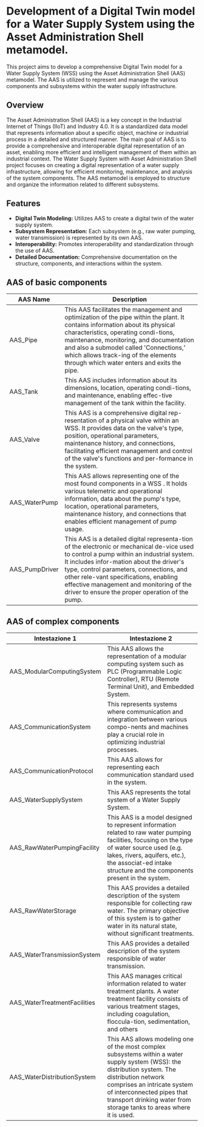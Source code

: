 # Development of a Digital Twin model for a Water Supply System using the Asset Administration Shell metamodel.
This project aims to develop a comprehensive Digital Twin model for a Water Supply System (WSS) using the Asset Administration Shell (AAS) metamodel. The AAS is utilized to represent and manage the various components and subsystems within the water supply infrastructure.
## Overview
The Asset Administration Shell (AAS) is a key concept in the Industrial Internet of Things (IIoT) and Industry 4.0. It is a standardized data model that represents information about a specific object, machine or industrial process in a detailed and structured manner. The main goal of AAS is to provide a comprehensive and interoperable digital representation of an asset, enabling more efficient and intelligent management of them within an industrial context.
The Water Supply System with Asset Administration Shell project focuses on creating a digital representation of a water supply infrastructure, allowing for efficient monitoring, maintenance, and analysis of the system components. The AAS metamodel is employed to structure and organize the information related to different subsystems.
 
## Features
- **Digital Twin Modeling:** Utilizes AAS to create a digital twin of the water supply system.
- **Subsystem Representation:** Each subsystem (e.g., raw water pumping, water transmission) is represented by its own AAS.
- **Interoperability:** Promotes interoperability and standardization through the use of AAS.
- **Detailed Documentation:** Comprehensive documentation on the structure, components, and interactions within the system.

## AAS of basic components

| AAS Name | Description | 
| -------------- | -------------- | 
| AAS_Pipe     | This AAS facilitates the management and optimization of the pipe within the plant. It contains information about its physical characteristics, operating condi-tions, maintenance, monitoring, and documentation and also a submodel called 'Connections,' which allows track-ing of the elements through which water enters and exits the pipe.     | 
| AAS_Tank     | This AAS includes information about its dimensions, location, operating condi-tions, and maintenance, enabling effec-tive management of the tank within the facility.    | 
| AAS_Valve     | This AAS is a comprehensive digital rep-resentation of a physical valve within an WSS. It provides data on the valve's type, position, operational parameters, maintenance history, and connections, facilitating efficient management and control of the valve's functions and per-formance in the system.  | 
| AAS_WaterPump     | This AAS allows representing one of the most found components in a WSS . It holds various telemetric and operational information, data about the pump's type, location, operational parameters, maintenance history, and connections that enables efficient management of pump usage.     | 
| AAS_PumpDriver    | This AAS is a detailed digital representa-tion of the electronic or mechanical de-vice used to control a pump within an industrial system. It includes infor-mation about the driver's type, control parameters, connections, and other rele-vant specifications, enabling effective management and monitoring of the driver to ensure the proper operation of the pump.     | 

## AAS of complex components

| Intestazione 1 | Intestazione 2 | 
| -------------- | -------------- | 
| AAS_ModularComputingSystem      | This AAS allows the representation of a modular computing system such as PLC (Programmable Logic Controller), RTU (Remote Terminal Unit), and Embedded System.     | 
| AAS_CommunicationSystem      | This represents systems where communication and integration between various compo-nents and machines play a crucial role in optimizing industrial processes.     | 
| AAS_CommunicationProtocol     | This AAS allows for representing each communication standard used in the system.     | 
| AAS_WaterSupplySystem    | This AAS represents the total system of a Water Supply System.   | 
| AAS_RawWaterPumpingFacility     | This AAS is a model designed to represent information related to raw water pumping facilities, focusing on the type of water source used (e.g. lakes, rivers, aquifers, etc.), the associat-ed intake structure and the components present in the system.     | 
| AAS_RawWaterStorage     | This AAS provides a detailed description of the system responsible for collecting raw water. The primary objective of this system is to gather water in its natural state, without significant treatments.     | 
| AAS_WaterTransmissionSystem    | This AAS provides a detailed description of the system responsible of water transmission.   | 
| AAS_WaterTreatmentFacilities     | This AAS manages critical information related to water treatment plants. A water treatment facility consists of various treatment stages, including coagulation, floccula-tion, sedimentation, and others    | 
| AAS_WaterDistributionSystem    | This AAS allows modeling one of the most complex subsystems within a water supply system (WSS): the distribution system. The distribution network comprises an intricate system of interconnected pipes that transport drinking water from storage tanks to areas where it is used.   | 
